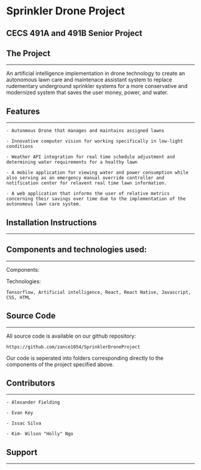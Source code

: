 # Sprinkler Drone Project
## CECS 491A and 491B Senior Project

## The Project
-------------------------------------------

An artificial intelligence implementation in drone technology to create an autonomous lawn care and maintenace assistant system to replace rudementary underground sprinkler systems for a more conservative and modernized system that saves the user money, power, and water. 

## Features
--------------------------------------------

    - Autonmous Drone that manages and maintains assigned lawns
    
    - Innovative computer vision for working specifically in low-light conditions
    
    - Weather API integration for real time schedule adjustment and determining water requirements for a healthy lawn
    
    - A mobile application for viewing water and power consumption while also serving as an emergency manual override controller and notification center for relavent real time lawn information.
    
    - A web application that informs the user of relative metrics concerning their savings over time due to the implementation of the autonomous lawn care system. 

## Installation Instructions
----------------------------------------------




## Components and technologies used:
-----------------------------------------------------------------

Components:


Technologies: 

    Tensorflow, Artificial intelligence, React, React Native, Javascript,  CSS, HTML

## Source Code
------------------------------------------------------------------------------------------------------------------

All source code is available on our github repository: 

    https://github.com/zance1054/SprinklerDroneProject

Our code is seperated into folders corresponding directly to the components of the project specified above.

## Contributors
--------------------------

    - Alexander Fielding

    - Evan Key

    - Issac Silva

    - Kim- Wilson "Holly" Ngo

## Support
-------------------





